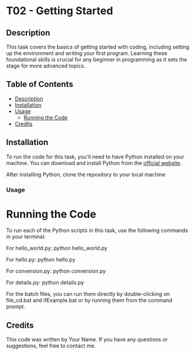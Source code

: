 # T02 - Getting Started

## Description
This task covers the basics of getting started with coding, including setting up the environment and writing your first program. Learning these foundational skills is crucial for any beginner in programming as it sets the stage for more advanced topics.

## Table of Contents
- [Description](#description)
- [Installation](#installation)
- [Usage](#usage)
  - [Running the Code](#running-the-code)
- [Credits](#credits)

## Installation
To run the code for this task, you'll need to have Python installed on your machine. You can download and install Python from the [official website](https://www.python.org/downloads/).

After installing Python, clone the repository to your local machine

### Usage

# Running the Code
To run each of the Python scripts in this task, use the following commands in your terminal:

For hello_world.py:
python hello_world.py

For hello.py:
python hello.py

For conversion.py:
python conversion.py

For details.py:
python details.py

For the batch files, you can run them directly by double-clicking on file_cd.bat and ifExample.bat or by running them from the command prompt.

## Credits
This code was written by Your Name. If you have any questions or suggestions, feel free to contact me.
